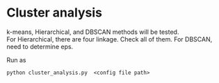 # Cluster analysis
k-means, Hierarchical, and DBSCAN methods will be tested.  
  For Hierarchical, there are four linkage. Check all of them. 
  For DBSCAN, need to determine eps.  

Run as 
```
python cluster_analysis.py  <config file path>
```
